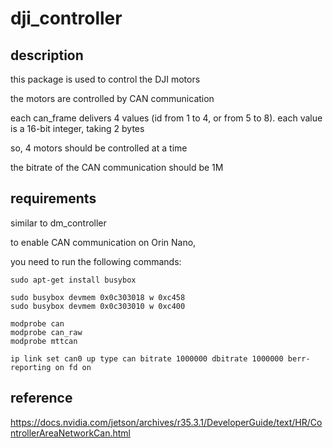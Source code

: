 # dji_controller

## description

this package is used to control the DJI motors

the motors are controlled by CAN communication

each can_frame delivers 4 values (id from 1 to 4, or from 5 to 8). each value is a 16-bit integer, taking 2 bytes

so, 4 motors should be controlled at a time

the bitrate of the CAN communication should be 1M

## requirements

similar to dm_controller

to enable CAN communication on Orin Nano,

you need to run the following commands:

```
sudo apt-get install busybox

sudo busybox devmem 0x0c303018 w 0xc458
sudo busybox devmem 0x0c303010 w 0xc400

modprobe can
modprobe can_raw
modprobe mttcan

ip link set can0 up type can bitrate 1000000 dbitrate 1000000 berr-reporting on fd on
```

## reference

https://docs.nvidia.com/jetson/archives/r35.3.1/DeveloperGuide/text/HR/ControllerAreaNetworkCan.html